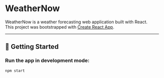 # WeatherNow

WeatherNow is a weather forecasting web application built with React.  
This project was bootstrapped with [Create React App](https://github.com/facebook/create-react-app).

---

## 🚀 Getting Started

### Run the app in development mode:
```bash
npm start
